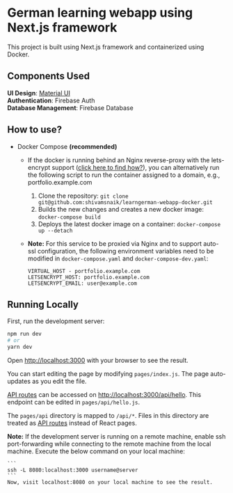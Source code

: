 # German learning webapp using Next.js framework

This project is built using Next.js framework and containerized using Docker. 

## Components Used
**UI Design**: [Material UI](https://mui.com)  
**Authentication**: Firebase Auth  
**Database Management**: Firebase Database

## How to use?

- Docker Compose **(recommended)**
  - If the docker is running behind an Nginx reverse-proxy with the lets-encrypt support ([click here to find how?](https://github.com/shivamsnaik/nextcloud-reverseproxy-docker)), you can alternatively run the following script to run the container assigned to a domain, e.g., portfolio.example.com

    
    1. Clone the repository:
         ```git clone git@github.com:shivamsnaik/learngerman-webapp-docker.git ```
    1. Builds the new changes and creates a new docker image:
         ```docker-compose build```
    3. Deploys the latest docker image on a container:
         ```docker-compose up --detach```
   

  - **Note:** For this service to be proxied via Nginx and to support auto-ssl configuration, the following environment variables need to be modified in ```docker-compose.yaml``` and ```docker-compose-dev.yaml```: 
    ```
    VIRTUAL_HOST - portfolio.example.com
    LETSENCRYPT_HOST: portfolio.example.com
    LETSENCRYPT_EMAIL: user@example.com
    ```
## Running Locally

First, run the development server:

```bash
npm run dev
# or
yarn dev
```

Open [http://localhost:3000](http://localhost:3000) with your browser to see the result.

You can start editing the page by modifying `pages/index.js`. The page auto-updates as you edit the file.

[API routes](https://nextjs.org/docs/api-routes/introduction) can be accessed on [http://localhost:3000/api/hello](http://localhost:3000/api/hello). This endpoint can be edited in `pages/api/hello.js`.

The `pages/api` directory is mapped to `/api/*`. Files in this directory are treated as [API routes](https://nextjs.org/docs/api-routes/introduction) instead of React pages.

**Note:** If the development server is running on a remote machine, enable ssh port-forwarding while connecting to the remote machine from the local machine. Execute the below command on your local machine:
  
    ```
    ssh -L 8080:localhost:3000 username@server
    ```
    Now, visit localhost:8080 on your local machine to see the result. 
